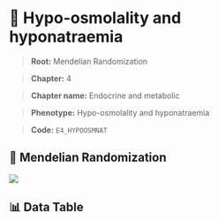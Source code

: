 # 🧪 Hypo-osmolality and hyponatraemia

> **Root:** Mendelian Randomization

> **Chapter:** 4  

> **Chapter name:** Endocrine and metabolic

> **Phenotype:** Hypo-osmolality and hyponatraemia  

> **Code:** `E4_HYPOOSMNAT`

## 🧬 Mendelian Randomization  

<img src="/MR/Figures/Forward/E4_HYPOOSMNAT.png"/>

## 📊 Data Table

<CsvTableMRF src="/MR/Data/Forward/E4_HYPOOSMNAT.csv"/>
